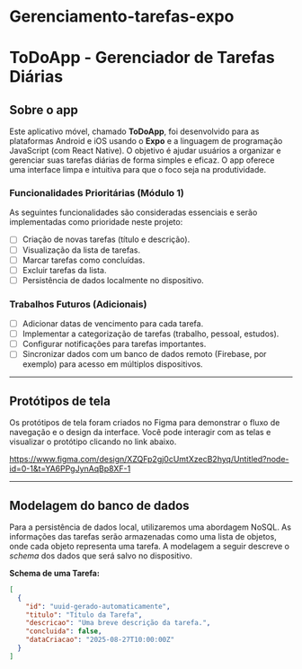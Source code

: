 # Gerenciamento-tarefas-expo

# ToDoApp - Gerenciador de Tarefas Diárias

## Sobre o app

Este aplicativo móvel, chamado **ToDoApp**, foi desenvolvido para as plataformas Android e iOS usando o **Expo** e a linguagem de programação JavaScript (com React Native). O objetivo é ajudar usuários a organizar e gerenciar suas tarefas diárias de forma simples e eficaz. O app oferece uma interface limpa e intuitiva para que o foco seja na produtividade.

### Funcionalidades Prioritárias (Módulo 1)

As seguintes funcionalidades são consideradas essenciais e serão implementadas como prioridade neste projeto:

- [ ] Criação de novas tarefas (título e descrição).
- [ ] Visualização da lista de tarefas.
- [ ] Marcar tarefas como concluídas.
- [ ] Excluir tarefas da lista.
- [ ] Persistência de dados localmente no dispositivo.

### Trabalhos Futuros (Adicionais)

- [ ] Adicionar datas de vencimento para cada tarefa.
- [ ] Implementar a categorização de tarefas (trabalho, pessoal, estudos).
- [ ] Configurar notificações para tarefas importantes.
- [ ] Sincronizar dados com um banco de dados remoto (Firebase, por exemplo) para acesso em múltiplos dispositivos.

---

## Protótipos de tela

Os protótipos de tela foram criados no Figma para demonstrar o fluxo de navegação e o design da interface. Você pode interagir com as telas e visualizar o protótipo clicando no link abaixo.

https://www.figma.com/design/XZQFp2gj0cUmtXzecB2hyq/Untitled?node-id=0-1&t=YA6PPgJynAqBp8XF-1

---

## Modelagem do banco de dados

Para a persistência de dados local, utilizaremos uma abordagem NoSQL. As informações das tarefas serão armazenadas como uma lista de objetos, onde cada objeto representa uma tarefa. A modelagem a seguir descreve o *schema* dos dados que será salvo no dispositivo.

**Schema de uma Tarefa:**

```json
[
  {
    "id": "uuid-gerado-automaticamente",
    "titulo": "Título da Tarefa",
    "descricao": "Uma breve descrição da tarefa.",
    "concluida": false,
    "dataCriacao": "2025-08-27T10:00:00Z"
  }
]
